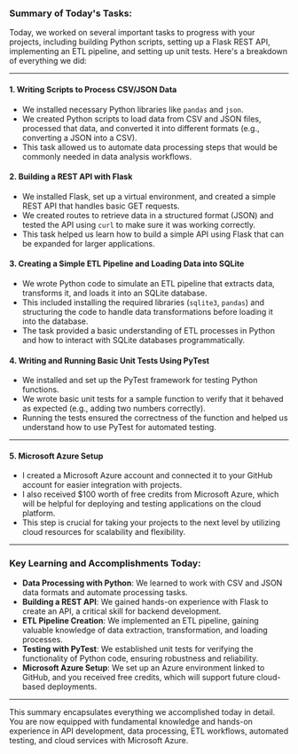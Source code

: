 ### **Summary of Today's Tasks:**

Today, we worked on several important tasks to progress with your projects, including building Python scripts, setting up a Flask REST API, implementing an ETL pipeline, and setting up unit tests. Here's a breakdown of everything we did:

---

#### **1. Writing Scripts to Process CSV/JSON Data**
- We installed necessary Python libraries like `pandas` and `json`.
- We created Python scripts to load data from CSV and JSON files, processed that data, and converted it into different formats (e.g., converting a JSON into a CSV).
- This task allowed us to automate data processing steps that would be commonly needed in data analysis workflows.

#### **2. Building a REST API with Flask**
- We installed Flask, set up a virtual environment, and created a simple REST API that handles basic GET requests.
- We created routes to retrieve data in a structured format (JSON) and tested the API using `curl` to make sure it was working correctly.
- This task helped us learn how to build a simple API using Flask that can be expanded for larger applications.

#### **3. Creating a Simple ETL Pipeline and Loading Data into SQLite**
- We wrote Python code to simulate an ETL pipeline that extracts data, transforms it, and loads it into an SQLite database.
- This included installing the required libraries (`sqlite3`, `pandas`) and structuring the code to handle data transformations before loading it into the database.
- The task provided a basic understanding of ETL processes in Python and how to interact with SQLite databases programmatically.

#### **4. Writing and Running Basic Unit Tests Using PyTest**
- We installed and set up the PyTest framework for testing Python functions.
- We wrote basic unit tests for a sample function to verify that it behaved as expected (e.g., adding two numbers correctly).
- Running the tests ensured the correctness of the function and helped us understand how to use PyTest for automated testing.

---

#### **5. Microsoft Azure Setup**
- I created a Microsoft Azure account and connected it to your GitHub account for easier integration with projects.
- I also received $100 worth of free credits from Microsoft Azure, which will be helpful for deploying and testing applications on the cloud platform.
- This step is crucial for taking your projects to the next level by utilizing cloud resources for scalability and flexibility.

---

### **Key Learning and Accomplishments Today:**
- **Data Processing with Python**: We learned to work with CSV and JSON data formats and automate processing tasks.
- **Building a REST API**: We gained hands-on experience with Flask to create an API, a critical skill for backend development.
- **ETL Pipeline Creation**: We implemented an ETL pipeline, gaining valuable knowledge of data extraction, transformation, and loading processes.
- **Testing with PyTest**: We established unit tests for verifying the functionality of Python code, ensuring robustness and reliability.
- **Microsoft Azure Setup**: We set up an Azure environment linked to GitHub, and you received free credits, which will support future cloud-based deployments.

---

This summary encapsulates everything we accomplished today in detail. You are now equipped with fundamental knowledge and hands-on experience in API development, data processing, ETL workflows, automated testing, and cloud services with Microsoft Azure.